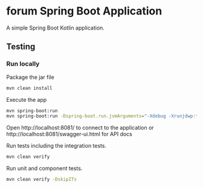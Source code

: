 # forum Spring Boot Application

A simple Spring Boot Kotlin application.

## Testing

### Run locally

Package the jar file

```bash
mvn clean install
```

Execute the app

```bash
mvn spring-boot:run
mvn spring-boot:run -Dspring-boot.run.jvmArguments="-Xdebug -Xrunjdwp:transport=dt_socket,server=y,suspend=y,address=5005"
```

Open http://localhost:8081/ to connect to the application or http://localhost:8081/swagger-ui.html for API docs

Run tests including the integration tests.

```bash
mvn clean verify
```

Run unit and component tests.

```bash
mvn clean verify -DskipITs
```
